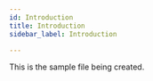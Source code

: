 ```yaml
---
id: Introduction
title: Introduction
sidebar_label: Introduction

---
```

This is the sample file being created.